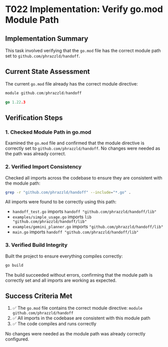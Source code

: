 # T022 Implementation: Verify go.mod Module Path

## Implementation Summary

This task involved verifying that the `go.mod` file has the correct module path set to `github.com/phrazzld/handoff`.

## Current State Assessment

The current `go.mod` file already has the correct module directive:

```go
module github.com/phrazzld/handoff

go 1.22.3
```

## Verification Steps

### 1. Checked Module Path in go.mod

Examined the `go.mod` file and confirmed that the module directive is correctly set to `github.com/phrazzld/handoff`. No changes were needed as the path was already correct.

### 2. Verified Import Consistency

Checked all imports across the codebase to ensure they are consistent with the module path:

```bash
grep -r "github.com/phrazzld/handoff" --include="*.go" .
```

All imports were found to be correctly using this path:
- `handoff_test.go` imports `handoff "github.com/phrazzld/handoff/lib"`
- `examples/simple_usage.go` imports `lib "github.com/phrazzld/handoff/lib"`
- `examples/gemini_planner.go` imports `"github.com/phrazzld/handoff/lib"`
- `main.go` imports `handoff "github.com/phrazzld/handoff/lib"`

### 3. Verified Build Integrity

Built the project to ensure everything compiles correctly:

```bash
go build
```

The build succeeded without errors, confirming that the module path is correctly set and all imports are working as expected.

## Success Criteria Met

1. ✅ The `go.mod` file contains the correct module directive: `module github.com/phrazzld/handoff`
2. ✅ All imports in the codebase are consistent with this module path
3. ✅ The code compiles and runs correctly

No changes were needed as the module path was already correctly configured.